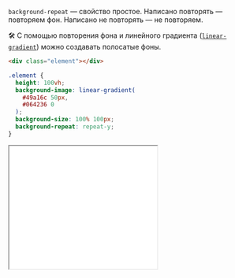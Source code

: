 `background-repeat` — свойство простое. Написано повторять — повторяем фон. Написано не повторять — не повторяем.

🛠 С помощью повторения фона и линейного градиента ([`linear-gradient`](/css/linear-gradient/)) можно создавать полосатые фоны.

```html
<div class="element"></div>
```

```css
.element {
  height: 100vh;
  background-image: linear-gradient(
    #49a16c 50px,
    #064236 0
  );
  background-size: 100% 100px;
  background-repeat: repeat-y;
}
```

<iframe title="Паттерн градиентом" src="../demos/gradient/" height="250"></iframe>
